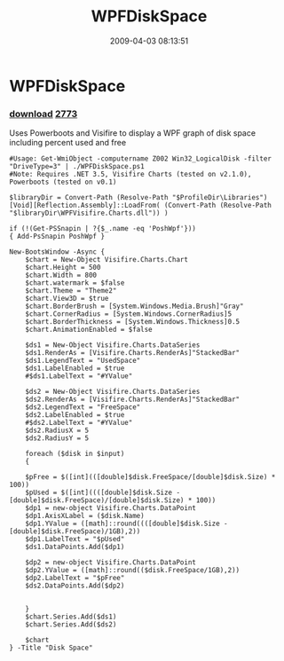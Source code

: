 ﻿---
pid:            992
parent:         0
children:       2773
poster:         Chad Miller
title:          WPFDiskSpace
date:           2009-04-03 08:13:51
description:    Uses Powerboots and Visifire to display a WPF graph of disk space including percent used and free
format:         posh
---

# WPFDiskSpace

### [download](992.ps1)  [2773](2773.md)

Uses Powerboots and Visifire to display a WPF graph of disk space including percent used and free

```posh
#Usage: Get-WmiObject -computername Z002 Win32_LogicalDisk -filter "DriveType=3" | ./WPFDiskSpace.ps1
#Note: Requires .NET 3.5, Visifire Charts (tested on v2.1.0), Powerboots (tested on v0.1)

$libraryDir = Convert-Path (Resolve-Path "$ProfileDir\Libraries")
[Void][Reflection.Assembly]::LoadFrom( (Convert-Path (Resolve-Path "$libraryDir\WPFVisifire.Charts.dll")) )

if (!(Get-PSSnapin | ?{$_.name -eq 'PoshWpf'}))
{ Add-PsSnapin PoshWpf }

New-BootsWindow -Async {
    $chart = New-Object Visifire.Charts.Chart
    $chart.Height = 500 
    $chart.Width = 800 
    $chart.watermark = $false
    $chart.Theme = "Theme2"
    $chart.View3D = $true
    $chart.BorderBrush = [System.Windows.Media.Brush]"Gray"
    $chart.CornerRadius = [System.Windows.CornerRadius]5
    $chart.BorderThickness = [System.Windows.Thickness]0.5
    $chart.AnimationEnabled = $false

    $ds1 = New-Object Visifire.Charts.DataSeries
    $ds1.RenderAs = [Visifire.Charts.RenderAs]"StackedBar"
    $ds1.LegendText = "UsedSpace"
    $ds1.LabelEnabled = $true
    #$ds1.LabelText = "#YValue"

    $ds2 = New-Object Visifire.Charts.DataSeries
    $ds2.RenderAs = [Visifire.Charts.RenderAs]"StackedBar"
    $ds2.LegendText = "FreeSpace"
    $ds2.LabelEnabled = $true
    #$ds2.LabelText = "#YValue"
    $ds2.RadiusX = 5
    $ds2.RadiusY = 5
 
    foreach ($disk in $input)
    {

    $pFree = $([int](([double]$disk.FreeSpace/[double]$disk.Size) * 100))
    $pUsed = $([int]((([double]$disk.Size - [double]$disk.FreeSpace)/[double]$disk.Size) * 100))
    $dp1 = new-object Visifire.Charts.DataPoint
    $dp1.AxisXLabel = ($disk.Name)
    $dp1.YValue = ([math]::round((([double]$disk.Size - [double]$disk.FreeSpace)/1GB),2))
    $dp1.LabelText = "$pUsed"
    $ds1.DataPoints.Add($dp1)

    $dp2 = new-object Visifire.Charts.DataPoint
    $dp2.YValue = ([math]::round(($disk.FreeSpace/1GB),2))
    $dp2.LabelText = "$pFree"
    $ds2.DataPoints.Add($dp2)


    }   
    $chart.Series.Add($ds1)
    $chart.Series.Add($ds2)

    $chart
} -Title "Disk Space"
```
